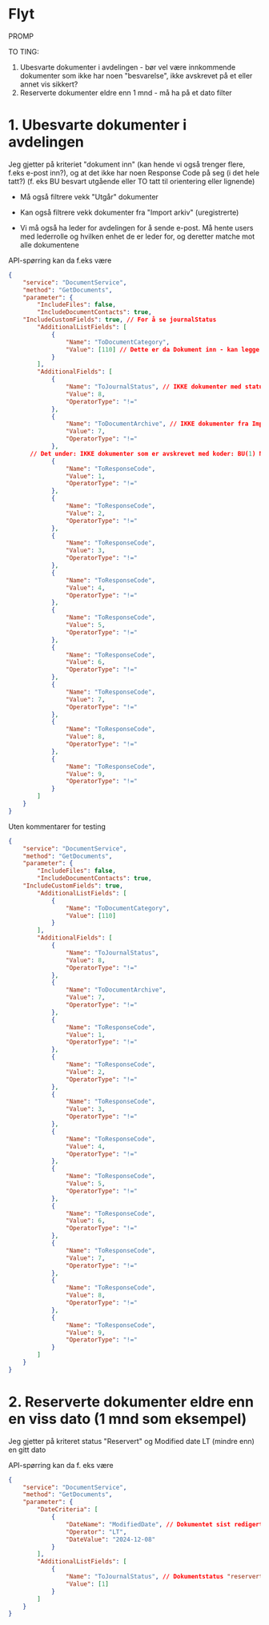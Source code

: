 # Flyt

PROMP

TO TING:
1. Ubesvarte dokumenter i avdelingen - bør vel være innkommende dokumenter som ikke har noen "besvarelse", ikke avskrevet på et eller annet vis sikkert?
2. Reserverte dokumenter eldre enn 1 mnd - må ha på et dato filter


# 1. Ubesvarte dokumenter i avdelingen
Jeg gjetter på kriteriet "dokument inn" (kan hende vi også trenger flere, f.eks e-post inn?), og at det ikke har noen Response Code på seg (i det hele tatt?) (f. eks BU besvart utgående eller TO tatt til orientering eller lignende)
- Må også filtrere vekk "Utgår" dokumenter
- Kan også filtrere vekk dokumenter fra "Import arkiv" (uregistrerte)

- Vi må også ha leder for avdelingen for å sende e-post. Må hente users med lederrolle og hvilken enhet de er leder for, og deretter matche mot alle dokumentene

API-spørring kan da f.eks være
```json
{
	"service": "DocumentService",
	"method": "GetDocuments",
	"parameter": {
		"IncludeFiles": false,
		"IncludeDocumentContacts": true,
    "IncludeCustomFields": true, // For å se journalStatus
		"AdditionalListFields": [
			{
				"Name": "ToDocumentCategory",
				"Value": [110] // Dette er da Dokument inn - kan legge til flere om det trengs (tror og håper jeg)
			}
		],
		"AdditionalFields": [
			{
				"Name": "ToJournalStatus", // IKKE dokumenter med status Utgår
				"Value": 8,
				"OperatorType": "!="
			},
			{
				"Name": "ToDocumentArchive", // IKKE dokumenter fra Importarkiv (uregistrerte meg bekjent hvertfall)
				"Value": 7,
				"OperatorType": "!="
			},
      // Det under: IKKE dokumenter som er avskrevet med koder: BU(1) NN(2) TLF(3) TE(4) TO(5) ***(6) SA(7) BI(8) GG(9)
			{
				"Name": "ToResponseCode",
				"Value": 1,
				"OperatorType": "!="
			},
			{
				"Name": "ToResponseCode",
				"Value": 2,
				"OperatorType": "!="
			},
			{
				"Name": "ToResponseCode",
				"Value": 3,
				"OperatorType": "!="
			},
			{
				"Name": "ToResponseCode",
				"Value": 4,
				"OperatorType": "!="
			},
			{
				"Name": "ToResponseCode",
				"Value": 5,
				"OperatorType": "!="
			},
			{
				"Name": "ToResponseCode",
				"Value": 6,
				"OperatorType": "!="
			},
			{
				"Name": "ToResponseCode",
				"Value": 7,
				"OperatorType": "!="
			},
			{
				"Name": "ToResponseCode",
				"Value": 8,
				"OperatorType": "!="
			},
			{
				"Name": "ToResponseCode",
				"Value": 9,
				"OperatorType": "!="
			}
		]
	}
}
```

Uten kommentarer for testing
```json
{
	"service": "DocumentService",
	"method": "GetDocuments",
	"parameter": {
		"IncludeFiles": false,
		"IncludeDocumentContacts": true,
    "IncludeCustomFields": true,
		"AdditionalListFields": [
			{
				"Name": "ToDocumentCategory",
				"Value": [110]
			}
		],
		"AdditionalFields": [
			{
				"Name": "ToJournalStatus",
				"Value": 8,
				"OperatorType": "!="
			},
			{
				"Name": "ToDocumentArchive",
				"Value": 7,
				"OperatorType": "!="
			},
			{
				"Name": "ToResponseCode",
				"Value": 1,
				"OperatorType": "!="
			},
			{
				"Name": "ToResponseCode",
				"Value": 2,
				"OperatorType": "!="
			},
			{
				"Name": "ToResponseCode",
				"Value": 3,
				"OperatorType": "!="
			},
			{
				"Name": "ToResponseCode",
				"Value": 4,
				"OperatorType": "!="
			},
			{
				"Name": "ToResponseCode",
				"Value": 5,
				"OperatorType": "!="
			},
			{
				"Name": "ToResponseCode",
				"Value": 6,
				"OperatorType": "!="
			},
			{
				"Name": "ToResponseCode",
				"Value": 7,
				"OperatorType": "!="
			},
			{
				"Name": "ToResponseCode",
				"Value": 8,
				"OperatorType": "!="
			},
			{
				"Name": "ToResponseCode",
				"Value": 9,
				"OperatorType": "!="
			}
		]
	}
}
```

# 2. Reserverte dokumenter eldre enn en viss dato (1 mnd som eksempel)
Jeg gjetter på kriteret status "Reservert" og Modified date LT (mindre enn) en gitt dato

API-spørring kan da f. eks være
```json
{
	"service": "DocumentService",
	"method": "GetDocuments",
	"parameter": {
		"DateCriteria": [
			{
				"DateName": "ModifiedDate", // Dokumentet sist redigert for MER enn en mnd siden. MERK at dette kun fanger opp når dokumentet ble sist redigert - ikke når en fil i dokumentet ble sist redigert
				"Operator": "LT",
				"DateValue": "2024-12-08"
			}
		],
		"AdditionalListFields": [
			{
				"Name": "ToJournalStatus", // Dokumentstatus "reservert", her kan vi også legge til flere statuser om det trengs
				"Value": [1]
			}
		]
	}
}
```